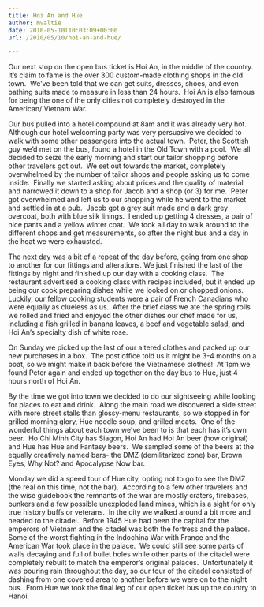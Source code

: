 ```yaml
---
title: Hoi An and Hue
author: mvaltie
date: 2010-05-10T10:03:09+00:00
url: /2010/05/10/hoi-an-and-hue/

---
```

Our next stop on the open bus ticket is Hoi An, in the middle of the country. It’s claim to fame is the over 300 custom-made clothing shops in the old town.  We’ve been told that we can get suits, dresses, shoes, and even bathing suits made to measure in less than 24 hours.  Hoi An is also famous for being the one of the only cities not completely destroyed in the American/ Vietnam War.

Our bus pulled into a hotel compound at 8am and it was already very hot.  Although our hotel welcoming party was very persuasive we decided to walk with some other passengers into the actual town.  Peter, the Scottish guy we’d met on the bus, found a hotel in the Old Town with a pool.  We all decided to seize the early morning and start our tailor shopping before other travelers got out.  We set out towards the market, completely overwhelmed by the number of tailor shops and people asking us to come inside.  Finally we started asking about prices and the quality of material and narrowed it down to a shop for Jacob and a shop (or 3) for me.  Peter got overwhelmed and left us to our shopping while he went to the market and settled in at a pub.  Jacob got a grey suit made and a dark grey overcoat, both with blue silk linings.  I ended up getting 4 dresses, a pair of nice pants and a yellow winter coat.  We took all day to walk around to the different shops and get measurements, so after the night bus and a day in the heat we were exhausted.

The next day was a bit of a repeat of the day before, going from one shop to another for our fittings and alterations. We just finished the last of the fittings by night and finished up our day with a cooking class.  The restaurant advertised a cooking class with recipes included, but it ended up being our cook preparing dishes while we looked on or chopped onions.  Luckily, our fellow cooking students were a pair of French Canadians who were equally as clueless as us.  After the brief class we ate the spring rolls we rolled and fried and enjoyed the other dishes our chef made for us, including a fish grilled in banana leaves, a beef and vegetable salad, and Hoi An’s specialty dish of white rose.

On Sunday we picked up the last of our altered clothes and packed up our new purchases in a box.  The post office told us it might be 3-4 months on a boat, so we might make it back before the Vietnamese clothes!  At 1pm we found Peter again and ended up together on the day bus to Hue, just 4 hours north of Hoi An.

By the time we got into town we decided to do our sightseeing while looking for places to eat and drink.  Along the main road we discovered a side street with more street stalls than glossy-menu restaurants, so we stopped in for grilled morning glory, Hue noodle soup, and grilled meats.  One of the wonderful things about each town we’ve been to is that each has it’s own beer.  Ho Chi Minh City has Siagon, Hoi An had Hoi An beer (how original) and Hue has Hue and Fantasy beers.  We sampled some of the beers at the equally creatively named bars- the DMZ (demilitarized zone) bar, Brown Eyes, Why Not? and Apocalypse Now bar.

Monday we did a speed tour of Hue city, opting not to go to see the DMZ (the real on this time, not the bar).  According to a few other travelers and the wise guidebook the remnants of the war are mostly craters, firebases, bunkers and a few possible unexploded land mines, which is a sight for only true history buffs or veterans.  In the city we walked around a bit more and headed to the citadel.  Before 1945 Hue had been the capital for the emperors of Vietnam and the citadel was both the fortress and the palace.  Some of the worst fighting in the Indochina War with France and the American War took place in the palace.  We could still see some parts of walls decaying and full of bullet holes while other parts of the citadel were completely rebuilt to match the emperor’s original palaces.  Unfortunately it was pouring rain throughout the day, so our tour of the citadel consisted of dashing from one covered area to another before we were on to the night bus.  From Hue we took the final leg of our open ticket bus up the country to Hanoi.